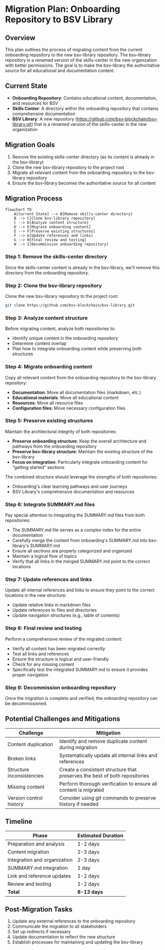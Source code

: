 # Migration Plan: Onboarding Repository to BSV Library

## Overview

This plan outlines the process of migrating content from the current onboarding repository to the new bsv-library repository. The bsv-library repository is a renamed version of the skills-center in the new organization with better permissions. The goal is to make the bsv-library the authoritative source for all educational and documentation content.

## Current State

- **Onboarding Repository**: Contains educational content, documentation, and resources for BSV
- **Skills Center**: A directory within the onboarding repository that contains comprehensive documentation
- **BSV Library**: A new repository (https://github.com/bsv-blockchain/bsv-library.git) that is a renamed version of the skills-center in the new organization

## Migration Goals

1. Remove the existing skills-center directory (as its content is already in the bsv-library)
2. Clone the new bsv-library repository to the project root
3. Migrate all relevant content from the onboarding repository to the bsv-library repository
4. Ensure the bsv-library becomes the authoritative source for all content

## Migration Process

```mermaid
flowchart TD
    A[Current State] --> B[Remove skills-center directory]
    B --> C[Clone bsv-library repository]
    C --> D[Analyze content structure]
    D --> E[Migrate onboarding content]
    E --> F[Preserve existing structures]
    F --> G[Update references and links]
    G --> H[Final review and testing]
    H --> I[Decommission onboarding repository]
```

### Step 1: Remove the skills-center directory

Since the skills-center content is already in the bsv-library, we'll remove this directory from the onboarding repository.

### Step 2: Clone the bsv-library repository

Clone the new bsv-library repository to the project root:
```bash
git clone https://github.com/bsv-blockchain/bsv-library.git
```

### Step 3: Analyze content structure

Before migrating content, analyze both repositories to:
- Identify unique content in the onboarding repository
- Determine content overlap
- Plan how to integrate onboarding content while preserving both structures

### Step 4: Migrate onboarding content

Copy all relevant content from the onboarding repository to the bsv-library repository:

- **Documentation**: Move all documentation files (markdown, etc.)
- **Educational materials**: Move all educational content
- **Resources**: Move all resource files
- **Configuration files**: Move necessary configuration files

### Step 5: Preserve existing structures

Maintain the architectural integrity of both repositories:

- **Preserve onboarding structure**: Keep the overall architecture and pathways from the onboarding repository
- **Preserve bsv-library structure**: Maintain the existing structure of the bsv-library
- **Focus on integration**: Particularly integrate onboarding content for "getting started" sections

The combined structure should leverage the strengths of both repositories:

- Onboarding's clear learning pathways and user journeys
- BSV Library's comprehensive documentation and resources

### Step 6: Integrate SUMMARY.md files

Pay special attention to integrating the SUMMARY.md files from both repositories:

- The SUMMARY.md file serves as a complex index for the entire documentation
- Carefully merge the content from onboarding's SUMMARY.md into bsv-library's SUMMARY.md
- Ensure all sections are properly categorized and organized
- Maintain a logical flow of topics
- Verify that all links in the merged SUMMARY.md point to the correct locations

### Step 7: Update references and links

Update all internal references and links to ensure they point to the correct locations in the new structure:

- Update relative links in markdown files
- Update references to files and directories
- Update navigation structures (e.g., table of contents)

### Step 8: Final review and testing

Perform a comprehensive review of the migrated content:

- Verify all content has been migrated correctly
- Test all links and references
- Ensure the structure is logical and user-friendly
- Check for any missing content
- Specifically test the integrated SUMMARY.md to ensure it provides proper navigation

### Step 9: Decommission onboarding repository

Once the migration is complete and verified, the onboarding repository can be decommissioned.

## Potential Challenges and Mitigations

| Challenge | Mitigation |
|-----------|------------|
| Content duplication | Identify and remove duplicate content during migration |
| Broken links | Systematically update all internal links and references |
| Structure inconsistencies | Create a consistent structure that preserves the best of both repositories |
| Missing content | Perform thorough verification to ensure all content is migrated |
| Version control history | Consider using git commands to preserve history if needed |

## Timeline

| Phase | Estimated Duration |
|-------|-------------------|
| Preparation and analysis | 1-2 days |
| Content migration | 2-3 days |
| Integration and organization | 2-3 days |
| SUMMARY.md integration | 1 day |
| Link and reference updates | 1-2 days |
| Review and testing | 1-2 days |
| **Total** | **8-13 days** |

## Post-Migration Tasks

1. Update any external references to the onboarding repository
2. Communicate the migration to all stakeholders
3. Set up redirects if necessary
4. Update documentation to reflect the new structure
5. Establish processes for maintaining and updating the bsv-library
